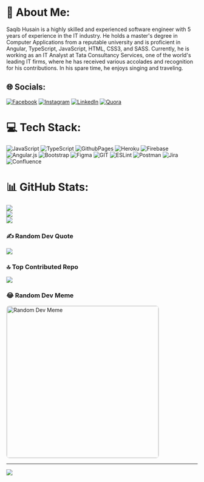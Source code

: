 # 💫 About Me:
Saqib Husain is a highly skilled and experienced software engineer with 5 years of experience in the IT industry. He holds a master's degree in Computer Applications from a reputable university and is proficient in Angular, TypeScript, JavaScript, HTML, CSS3, and SASS. Currently, he is working as an IT Analyst at Tata Consultancy Services, one of the world's leading IT firms, where he has received various accolades and recognition for his contributions. In his spare time, he enjoys singing and traveling.

## 🌐 Socials:
[![Facebook](https://img.shields.io/badge/Facebook-%231877F2.svg?logo=Facebook&logoColor=white)](https://facebook.com/husainsaqib56) [![Instagram](https://img.shields.io/badge/Instagram-%23E4405F.svg?logo=Instagram&logoColor=white)](https://instagram.com/jerry_4_you) [![LinkedIn](https://img.shields.io/badge/LinkedIn-%230077B5.svg?logo=linkedin&logoColor=white)](https://linkedin.com/in/husainsaqib56) [![Quora](https://img.shields.io/badge/Quora-%23B92B27.svg?logo=Quora&logoColor=white)](https://quora.com/profile/husainsaqib56) 

# 💻 Tech Stack:
![JavaScript](https://img.shields.io/badge/javascript-%23323330.svg?style=for-the-badge&logo=javascript&logoColor=%23F7DF1E) ![TypeScript](https://img.shields.io/badge/typescript-%23007ACC.svg?style=for-the-badge&logo=typescript&logoColor=white) ![GithubPages](https://img.shields.io/badge/github%20pages-121013?style=for-the-badge&logo=github&logoColor=white) ![Heroku](https://img.shields.io/badge/heroku-%23430098.svg?style=for-the-badge&logo=heroku&logoColor=white) ![Firebase](https://img.shields.io/badge/firebase-%23039BE5.svg?style=for-the-badge&logo=firebase) ![Angular.js](https://img.shields.io/badge/angular.js-%23E23237.svg?style=for-the-badge&logo=angularjs&logoColor=white) ![Bootstrap](https://img.shields.io/badge/bootstrap-%238511FA.svg?style=for-the-badge&logo=bootstrap&logoColor=white) ![Figma](https://img.shields.io/badge/figma-%23F24E1E.svg?style=for-the-badge&logo=figma&logoColor=white) ![GIT](https://img.shields.io/badge/Git-fc6d26?style=for-the-badge&logo=git&logoColor=white) ![ESLint](https://img.shields.io/badge/ESLint-4B3263?style=for-the-badge&logo=eslint&logoColor=white) ![Postman](https://img.shields.io/badge/Postman-FF6C37?style=for-the-badge&logo=postman&logoColor=white) ![Jira](https://img.shields.io/badge/jira-%230A0FFF.svg?style=for-the-badge&logo=jira&logoColor=white) ![Confluence](https://img.shields.io/badge/confluence-%23172BF4.svg?style=for-the-badge&logo=confluence&logoColor=white)
# 📊 GitHub Stats:
![](https://github-readme-stats.vercel.app/api?username=husainsaqib56&theme=dark&hide_border=false&include_all_commits=false&count_private=false)<br/>
![](https://github-readme-streak-stats.herokuapp.com/?user=husainsaqib56&theme=dark&hide_border=false)<br/>
![](https://github-readme-stats.vercel.app/api/top-langs/?username=husainsaqib56&theme=dark&hide_border=false&include_all_commits=false&count_private=false&layout=compact)

### ✍️ Random Dev Quote
![](https://quotes-github-readme.vercel.app/api?type=horizontal&theme=radical)

### 🔝 Top Contributed Repo
![](https://github-contributor-stats.vercel.app/api?username=husainsaqib56&limit=5&theme=dark&combine_all_yearly_contributions=true)

### 😂 Random Dev Meme
<img src="https://programming-memes-images.p.rapidapi.com/v1/memes" alt="Random Dev Meme" style="height: 400px; border: 1px solid #ddd; border-radius: 8px;"/>

---
[![](https://visitcount.itsvg.in/api?id=husainsaqib56&icon=0&color=0)](https://visitcount.itsvg.in)

<!-- Proudly created with GPRM ( https://gprm.itsvg.in ) -->
